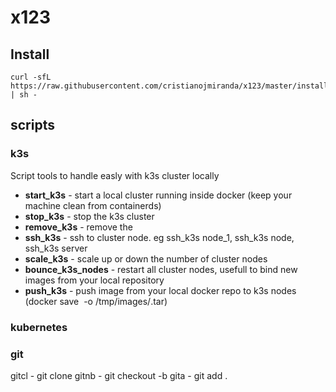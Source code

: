 # x123

## Install

```
curl -sfL https://raw.githubusercontent.com/cristianojmiranda/x123/master/install.sh | sh -
```

## scripts

### k3s

 Script tools to handle easly with k3s cluster locally
 * **start_k3s** - start a local cluster running inside docker (keep your machine clean from containerds)
 * **stop_k3s** - stop the k3s cluster
 * **remove_k3s** - remove the
 * **ssh_k3s** - ssh to cluster node. eg ssh_k3s node_1, ssh_k3s node, ssh_k3s server
 * **scale_k3s** - scale up or down the number of cluster nodes 
 * **bounce_k3s_nodes** - restart all cluster nodes, usefull to bind new images from your local repository
 * **push_k3s** - push image from your local docker repo to k3s nodes (docker save <image> -o /tmp/images/<image>.tar)

### kubernetes

### git

gitcl - git clone
gitnb - git checkout -b <branch>
gita - git add .
